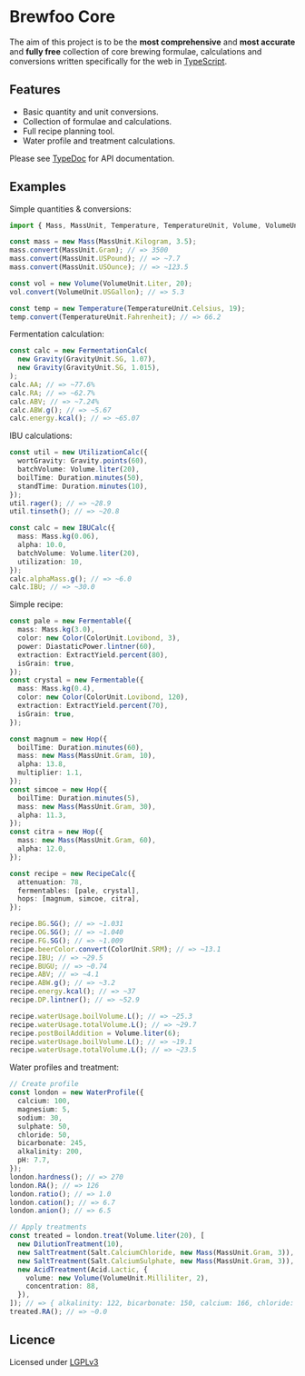 # Brewfoo Core

The aim of this project is to be the **most comprehensive** and **most accurate**
and **fully free** collection of core brewing formulae, calculations and conversions
written specifically for the web in [TypeScript](https://www.typescriptlang.org/).

## Features

- Basic quantity and unit conversions.
- Collection of formulae and calculations.
- Full recipe planning tool.
- Water profile and treatment calculations.

Please see [TypeDoc](http://brewfoo.github.io/core) for API documentation.

## Examples

Simple quantities & conversions:

```ts
import { Mass, MassUnit, Temperature, TemperatureUnit, Volume, VolumeUnit } from '@brewfoo/core';

const mass = new Mass(MassUnit.Kilogram, 3.5);
mass.convert(MassUnit.Gram); // => 3500
mass.convert(MassUnit.USPound); // => ~7.7
mass.convert(MassUnit.USOunce); // => ~123.5

const vol = new Volume(VolumeUnit.Liter, 20);
vol.convert(VolumeUnit.USGallon); // => 5.3

const temp = new Temperature(TemperatureUnit.Celsius, 19);
temp.convert(TemperatureUnit.Fahrenheit); // => 66.2
```

Fermentation calculation:

```ts
const calc = new FermentationCalc(
  new Gravity(GravityUnit.SG, 1.07),
  new Gravity(GravityUnit.SG, 1.015),
);
calc.AA; // => ~77.6%
calc.RA; // => ~62.7%
calc.ABV; // => ~7.24%
calc.ABW.g(); // => ~5.67
calc.energy.kcal(); // => ~65.07
```

IBU calculations:

```ts
const util = new UtilizationCalc({
  wortGravity: Gravity.points(60),
  batchVolume: Volume.liter(20),
  boilTime: Duration.minutes(50),
  standTime: Duration.minutes(10),
});
util.rager(); // => ~28.9
util.tinseth(); // => ~20.8

const calc = new IBUCalc({
  mass: Mass.kg(0.06),
  alpha: 10.0,
  batchVolume: Volume.liter(20),
  utilization: 10,
});
calc.alphaMass.g(); // => ~6.0
calc.IBU; // => ~30.0
```

Simple recipe:

```ts
const pale = new Fermentable({
  mass: Mass.kg(3.0),
  color: new Color(ColorUnit.Lovibond, 3),
  power: DiastaticPower.lintner(60),
  extraction: ExtractYield.percent(80),
  isGrain: true,
});
const crystal = new Fermentable({
  mass: Mass.kg(0.4),
  color: new Color(ColorUnit.Lovibond, 120),
  extraction: ExtractYield.percent(70),
  isGrain: true,
});

const magnum = new Hop({
  boilTime: Duration.minutes(60),
  mass: new Mass(MassUnit.Gram, 10),
  alpha: 13.8,
  multiplier: 1.1,
});
const simcoe = new Hop({
  boilTime: Duration.minutes(5),
  mass: new Mass(MassUnit.Gram, 30),
  alpha: 11.3,
});
const citra = new Hop({
  mass: new Mass(MassUnit.Gram, 60),
  alpha: 12.0,
});

const recipe = new RecipeCalc({
  attenuation: 78,
  fermentables: [pale, crystal],
  hops: [magnum, simcoe, citra],
});

recipe.BG.SG(); // => ~1.031
recipe.OG.SG(); // => ~1.040
recipe.FG.SG(); // => ~1.009
recipe.beerColor.convert(ColorUnit.SRM); // => ~13.1
recipe.IBU; // => ~29.5
recipe.BUGU; // => ~0.74
recipe.ABV; // => ~4.1
recipe.ABW.g(); // => ~3.2
recipe.energy.kcal(); // => ~37
recipe.DP.lintner(); // => ~52.9

recipe.waterUsage.boilVolume.L(); // => ~25.3
recipe.waterUsage.totalVolume.L(); // => ~29.7
recipe.postBoilAddition = Volume.liter(6);
recipe.waterUsage.boilVolume.L(); // => ~19.1
recipe.waterUsage.totalVolume.L(); // => ~23.5
```

Water profiles and treatment:

```ts
// Create profile
const london = new WaterProfile({
  calcium: 100,
  magnesium: 5,
  sodium: 30,
  sulphate: 50,
  chloride: 50,
  bicarbonate: 245,
  alkalinity: 200,
  pH: 7.7,
});
london.hardness(); // => 270
london.RA(); // => 126
london.ratio(); // => 1.0
london.cation(); // => 6.7
london.anion(); // => 6.5

// Apply treatments
const treated = london.treat(Volume.liter(20), [
  new DilutionTreatment(10),
  new SaltTreatment(Salt.CalciumChloride, new Mass(MassUnit.Gram, 3)),
  new SaltTreatment(Salt.CalciumSulphate, new Mass(MassUnit.Gram, 3)),
  new AcidTreatment(Acid.Lactic, {
    volume: new Volume(VolumeUnit.Milliliter, 2),
    concentration: 88,
  }),
]); // => { alkalinity: 122, bicarbonate: 150, calcium: 166, chloride: 117, magnesium: 5, pH: 7.7, sodium: 27, sulphate: 129 }
treated.RA(); // => ~0.0
```

## Licence

Licensed under [LGPLv3](./COPYING)
